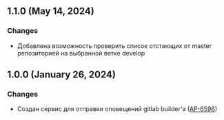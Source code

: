 ## 1.1.0 (May 14, 2024)

### Changes

- Добавлена возможность проверить список отстающих от master репозиторией на выбранной ветке develop

## 1.0.0 (January 26, 2024)

### Changes

- Создан сервис для отправки оповещений gitlab builder'a ([AP-6596](https://jira.atol.ru/browse/AP-6596))
